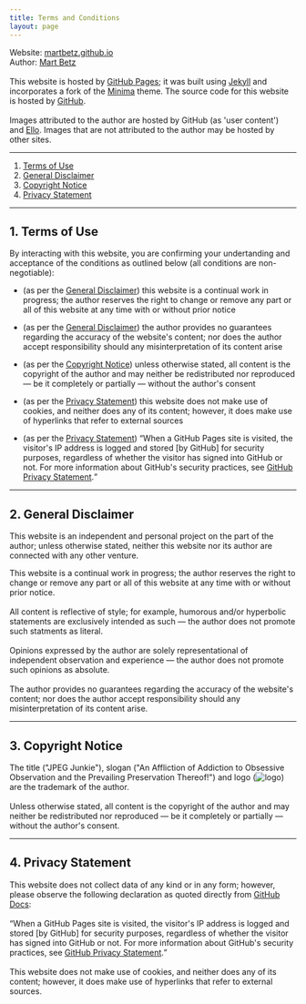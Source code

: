 ```yaml
---
title: Terms and Conditions
layout: page
---
```


Website: <a href="https://github.com/martbetz/martbetz.github.io">martbetz.github.io</a>
<br>
Author: <a href="https://github.com/martbetz">Mart Betz</a>
<br>
<br>
This website is hosted by <a href="https://pages.github.com">GitHub Pages</a>; it was built using <a href="https://jekyllrb.com">Jekyll</a> and incorporates a fork of the <a href="https://jekyll.github.io/minima/about/">Minima</a> theme. The source code for this website is hosted by <a href="github.com">GitHub</a>.
<br>
<br>
Images attributed to the author are hosted by GitHub (as 'user content') and <a href="https:/ello.co">Ello</a>. Images that are not attributed to the author may be hosted by other sites.
<hr>
<ol>
   <li>
     <a href="#terms">Terms of Use</a>
   </li> 
   <li>
     <a href="#disclaimer">General Disclaimer</a>
   </li> 
   <li>
     <a href="#copyright">Copyright Notice</a>
   </li>
   <li>
     <a href="#privacy">Privacy Statement</a>
    </li>
</ol>
<hr>
<div id="terms"> 
    <h2>
       1. Terms of Use
    </h2> 
    <p>
By interacting with this website, you are confirming your undertanding and acceptance of the conditions as outlined below (all conditions are non-negotiable):
<ul>
<li>
(as per the <a href="#disclaimer">General Disclaimer</a>) this website is a continual work in progress; the author reserves the right to change or remove any part or all of this website at any time with or without prior notice
</li>
</ul>
<ul>
<li>
(as per the <a href="#disclaimer">General Disclaimer</a>) the author provides no guarantees regarding the accuracy of the website's content; nor does the author accept responsibility should any misinterpretation of its content arise
</li>
</ul>
<ul>
<li>
(as per the <a href="#copyright">Copyright Notice</a>) unless otherwise stated, all content is the copyright of the author and may neither be redistributed nor reproduced — be it completely or partially — without the author's consent
</li>
</ul>
<ul>
<li>
(as per the <a href="#privacy">Privacy Statement</a>) this website does not make use of cookies, and neither does any of its content; however, it does make use of hyperlinks that refer to external sources
</li>
</ul>
<ul>
<li>
(as per the <a href="#privacy">Privacy Statement</a>) <q>When a GitHub Pages site is visited, the visitor's IP address is logged and stored [by GitHub] for security purposes, regardless of whether the visitor has signed into GitHub or not. For more information about GitHub's security practices, see <a href="https://docs.github.com/en/site-policy/privacy-policies/github-privacy-statement">GitHub Privacy Statement</a>.</q>
</li>
</ul>
    </p>
 </div> 
<hr>
<div id="disclaimer">
   <h2>
      2. General Disclaimer
   </h2>
   <p>
This website is an independent and personal project on the part of the author; unless otherwise stated, neither this website nor its author are connected with any other venture.

This website is a continual work in progress; the author reserves the right to change or remove any part or all of this website at any time with or without prior notice.
<br>
<br>
All content is reflective of style; for example, humorous and/or hyperbolic statements are exclusively intended as such — the author does not promote such statments as literal. 
<br>
<br>
Opinions expressed by the author are solely representational of independent observation and experience — the author does not promote such opinions as absolute.
<br>
<br>
The author provides no guarantees regarding the accuracy of the website's content; nor does the author  accept responsibility should any misinterpretation of its content arise.
    </p>
 </div> 


<hr>
<div id="copyright"> 
    <h2>
       3. Copyright Notice
    </h2> 
    <p>
The title ("JPEG Junkie"), slogan ("An Affliction of Addiction to Obsessive Observation and the Prevailing Preservation Thereof!") and logo (<img src="/favicon.ico" alt="logo">) are the trademark of the author.
<br>
<br>
Unless otherwise stated, all content is the copyright of the author and may neither be redistributed nor reproduced — be it completely or partially — without the author's consent.
     </p> 
 </div>


<hr>
<div id="privacy"> 
   <h2>
      4. Privacy Statement
   </h2> 
   <p>
This website does not collect data of any kind or in any form; however, please observe the following declaration as quoted directly from <a href="https://docs.github.com/en/">GitHub Docs</a>:
<br>
<br>
<q>When a GitHub Pages site is visited, the visitor's IP address is logged and stored [by GitHub] for security purposes, regardless of whether the visitor has signed into GitHub or not. For more information about GitHub's security practices, see <a href="https://docs.github.com/en/site-policy/privacy-policies/github-privacy-statement">GitHub Privacy Statement</a>.</q>
<br>
<br>
This website does not make use of cookies, and neither does any of its content; however, it does make use of hyperlinks that refer to external sources.
  </p> 
</div>
